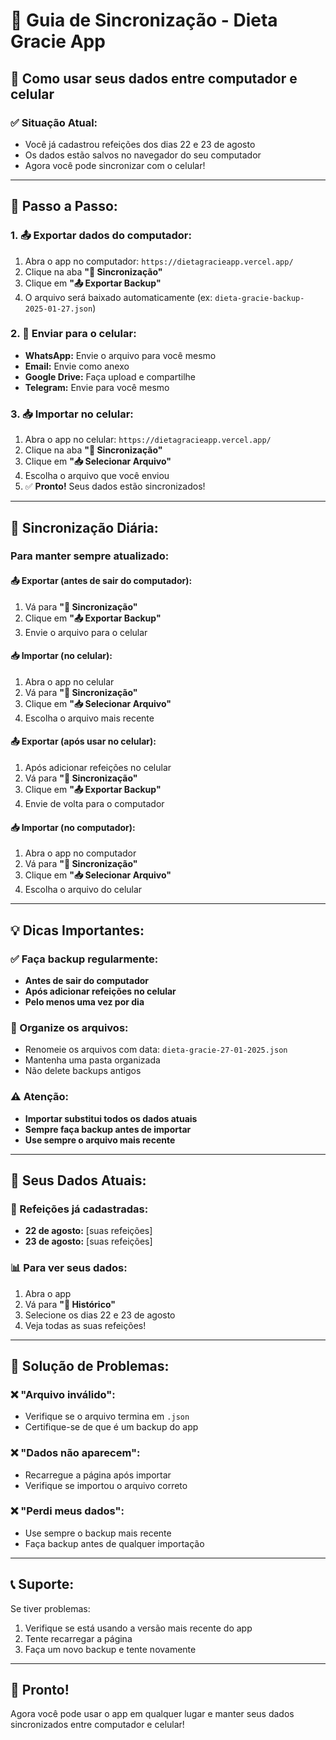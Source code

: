 # 🔄 Guia de Sincronização - Dieta Gracie App

## 📱 **Como usar seus dados entre computador e celular**

### ✅ **Situação Atual:**
- Você já cadastrou refeições dos dias 22 e 23 de agosto
- Os dados estão salvos no navegador do seu computador
- Agora você pode sincronizar com o celular!

---

## 🚀 **Passo a Passo:**

### **1. 📤 Exportar dados do computador:**
1. Abra o app no computador: `https://dietagracieapp.vercel.app/`
2. Clique na aba **"🔄 Sincronização"**
3. Clique em **"📤 Exportar Backup"**
4. O arquivo será baixado automaticamente (ex: `dieta-gracie-backup-2025-01-27.json`)

### **2. 📱 Enviar para o celular:**
- **WhatsApp:** Envie o arquivo para você mesmo
- **Email:** Envie como anexo
- **Google Drive:** Faça upload e compartilhe
- **Telegram:** Envie para você mesmo

### **3. 📥 Importar no celular:**
1. Abra o app no celular: `https://dietagracieapp.vercel.app/`
2. Clique na aba **"🔄 Sincronização"**
3. Clique em **"📥 Selecionar Arquivo"**
4. Escolha o arquivo que você enviou
5. ✅ **Pronto!** Seus dados estão sincronizados!

---

## 🔄 **Sincronização Diária:**

### **Para manter sempre atualizado:**

#### **📤 Exportar (antes de sair do computador):**
1. Vá para **"🔄 Sincronização"**
2. Clique em **"📤 Exportar Backup"**
3. Envie o arquivo para o celular

#### **📥 Importar (no celular):**
1. Abra o app no celular
2. Vá para **"🔄 Sincronização"**
3. Clique em **"📥 Selecionar Arquivo"**
4. Escolha o arquivo mais recente

#### **📤 Exportar (após usar no celular):**
1. Após adicionar refeições no celular
2. Vá para **"🔄 Sincronização"**
3. Clique em **"📤 Exportar Backup"**
4. Envie de volta para o computador

#### **📥 Importar (no computador):**
1. Abra o app no computador
2. Vá para **"🔄 Sincronização"**
3. Clique em **"📥 Selecionar Arquivo"**
4. Escolha o arquivo do celular

---

## 💡 **Dicas Importantes:**

### **✅ Faça backup regularmente:**
- **Antes de sair do computador**
- **Após adicionar refeições no celular**
- **Pelo menos uma vez por dia**

### **📁 Organize os arquivos:**
- Renomeie os arquivos com data: `dieta-gracie-27-01-2025.json`
- Mantenha uma pasta organizada
- Não delete backups antigos

### **⚠️ Atenção:**
- **Importar substitui todos os dados atuais**
- **Sempre faça backup antes de importar**
- **Use sempre o arquivo mais recente**

---

## 🎯 **Seus Dados Atuais:**

### **📅 Refeições já cadastradas:**
- **22 de agosto:** [suas refeições]
- **23 de agosto:** [suas refeições]

### **📊 Para ver seus dados:**
1. Abra o app
2. Vá para **"📅 Histórico"**
3. Selecione os dias 22 e 23 de agosto
4. Veja todas as suas refeições!

---

## 🔧 **Solução de Problemas:**

### **❌ "Arquivo inválido":**
- Verifique se o arquivo termina em `.json`
- Certifique-se de que é um backup do app

### **❌ "Dados não aparecem":**
- Recarregue a página após importar
- Verifique se importou o arquivo correto

### **❌ "Perdi meus dados":**
- Use sempre o backup mais recente
- Faça backup antes de qualquer importação

---

## 📞 **Suporte:**

Se tiver problemas:
1. Verifique se está usando a versão mais recente do app
2. Tente recarregar a página
3. Faça um novo backup e tente novamente

---

## 🎉 **Pronto!**

Agora você pode usar o app em qualquer lugar e manter seus dados sincronizados entre computador e celular!
